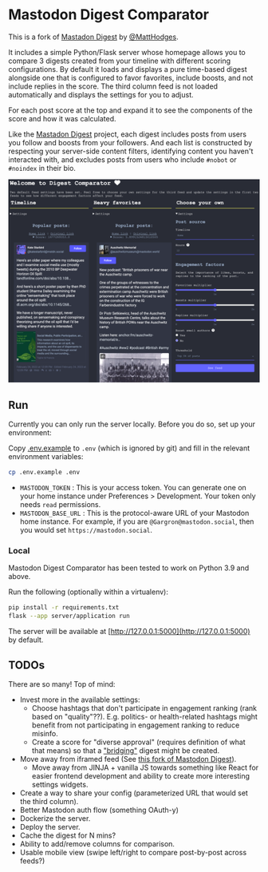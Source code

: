 # Mastodon Digest Comparator

This is a fork of [Mastadon Digest](https://github.com/hodgesmr/mastodon_digest) by [@MattHodges](https://mastodon.social/@MattHodges).

It includes a simple Python/Flask server whose homepage allows you to compare 3 digests created from your timeline with
different scoring configurations. By default it loads and displays a pure time-based digest alongside one that is
configured to favor favorites, include boosts, and not include replies in the score. The third column feed is not
loaded automatically and displays the settings for you to adjust.

For each post score at the top and expand it to see the components of the score and how it was calculated.

Like the [Mastadon Digest](https://github.com/hodgesmr/mastodon_digest) project, each digest includes posts from users
you follow and boosts from your followers. And each list is constructed by respecting your server-side content filters,
identifying content you haven't interacted with, and excludes posts from users who include `#nobot` or `#noindex` in
their bio.

![Digest Comparator Screenshot](./digest-comparator-screenshot.png)

## Run
Currently you can only run the server locally. Before you do so, set up your environment:

Copy [.env.example](./.env.example) to `.env` (which is ignored by git) and fill in the relevant environment variables:

```sh
cp .env.example .env
```

 - `MASTODON_TOKEN` : This is your access token. You can generate one on your home instance under Preferences > Development. Your token only needs `read` permissions.
 - `MASTODON_BASE_URL` : This is the protocol-aware URL of your Mastodon home instance. For example, if you are `@Gargron@mastodon.social`, then you would set `https://mastodon.social`.

### Local

Mastodon Digest Comparator has been tested to work on Python 3.9 and above.

Run the following (optionally within a virtualenv):

```sh
pip install -r requirements.txt
flask --app server/application run
```

The server will be available at [http://127.0.0.1:5000](http://127.0.0.1:5000) by default.

## TODOs

There are so many! Top of mind:
 - Invest more in the available settings:
   - Choose hashtags that don't participate in engagement ranking (rank based on "quality"??). E.g. politics- or
     health-related hashtags might benefit from not participating in engagement ranking to reduce misinfo.
   - Create a score for "diverse approval" (requires definition of what that means) so that a
     ["bridging"](https://bridging.systems/) digest might be created.
 - Move away from iframed feed (See [this fork of Mastodon Digest](https://github.com/mauforonda/mastodon_digest)).
   - Move away from JINJA + vanilla JS towards something like React for easier frontend development and ability
     to create more interesting settings widgets.
 - Create a way to share your config (parameterized URL that would set the third column).
 - Better Mastodon auth flow (something OAuth-y)
 - Dockerize the server.
 - Deploy the server.
 - Cache the digest for N mins?
 - Ability to add/remove columns for comparison.
 - Usable mobile view (swipe left/right to compare post-by-post across feeds?)
